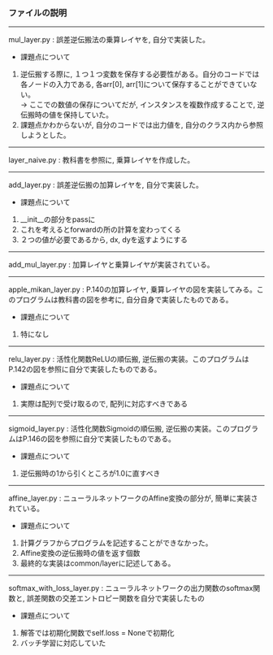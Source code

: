 ### ファイルの説明
---
mul_layer.py : 誤差逆伝搬法の乗算レイヤを, 自分で実装した。  
* 課題点について  
1. 逆伝搬する際に, １つ１つ変数を保存する必要性がある。自分のコードでは各ノードの入力である, 各arr[0], arr[1]について保存することができていない。   
 -> ここでの数値の保存についてだが, インスタンスを複数作成することで, 逆伝搬時の値を保持していた。  
2. 課題点かわからないが, 自分のコードでは出力値を, 自分のクラス内から参照しようとした。  

---
layer_naive.py : 教科書を参照に, 乗算レイヤを作成した。  

---
add_layer.py : 誤差逆伝搬の加算レイヤを, 自分で実装した。
* 課題点について
1. __init__の部分をpassに  
2. これを考えるとforwardの所の計算を変わってくる  
3. ２つの値が必要であるから, dx, dyを返すようにする  

---
add_mul_layer.py : 加算レイヤと乗算レイヤが実装されている。  

---
apple_mikan_layer.py : P.140の加算レイヤ, 乗算レイヤの図を実装してみる。このプログラムは教科書の図を参考に, 自分自身で実装したものである。  
* 課題点について
1. 特になし  

---
relu_layer.py : 活性化関数ReLUの順伝搬, 逆伝搬の実装。このプログラムはP.142の図を参照に自分で実装したものである。  
* 課題点について
1. 実際は配列で受け取るので, 配列に対応すべきである 

---
sigmoid_layer.py : 活性化関数Sigmoidの順伝搬, 逆伝搬の実装。このプログラムはP.146の図を参照に自分で実装したものである。  
* 課題点について  
1. 逆伝搬時の1から引くところが1.0に直すべき  

---
affine_layer.py : ニューラルネットワークのAffine変換の部分が, 簡単に実装されている。  
* 課題点について  
1. 計算グラフからプログラムを記述することができなかった。  
2. Affine変換の逆伝搬時の値を返す個数  
3. 最終的な実装はcommon/layerに記述してある。  

---
softmax_with_loss_layer.py : ニューラルネットワークの出力関数のsoftmax関数と, 誤差関数の交差エントロピー関数を自分で実装したもの  
* 課題点について  
1. 解答では初期化関数でself.loss = Noneで初期化  
2. バッチ学習に対応していた    
 
